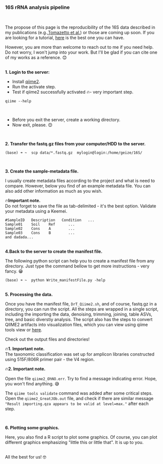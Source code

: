### **16S rRNA analysis pipeline**

<br/>

The propose of this page is the reproducibility of the 16S data described in my publications (e.g.,<a href=" https://journals.asm.org/doi/abs/10.1128/AEM.00199-20">Tomazetto et al.</a>) or those are coming up soon. If you are looking for a tutorial, <a href="<https://docs.qiime2.org/2022.2/tutorials/moving-pictures/"> here</a> is the best one you can have.

However, you are more than welcome to reach out to me if you need help. Do not worry, I won't jump into your work. But I'll be glad if you can cite one of my works as a reference. 😊

<br/> **1. Login to the server:**

-   Install <a href="https://docs.qiime2.org/2022.2/install/native/#install-qiime-2-within-a-conda-environment"> qiime2</a>.
-   Run the activate step.
-   Test if qiime2 successfully activated 🔥- very important step.

``` console
qiime --help
```

<br/>

-   Before you exit the server, create a working directory.
-   Now exit, please. 😊

<br/>

**2. Transfer the fastq.gz files from your computer/HDD to the server.**

``` console
(base) ➜ ~  scp data/*.fastq.gz  mylogin@login:/home/geize/16S/
```

<br/>

**3. Create the sample-metadata file.**

I usually create metadata files according to the project and what is need to compare. However, below you find of an example metadata file. You can also add other information as much as you wish.

<p>

🔥**Important note.**<br> Do not forget to save the file as tab-delimited - it's the best option. Validate your metadata using a Keemei.

``` console
#SampleID   Description   Condition   ...
Sample01    Soil    Ref      ...
Sample02    Cons    A        ...
Sample03    Cons    B        ...
and dadada...
```

<br/> **4.Back to the server to create the manifest file.**

The following python script can help you to create a manifest file from any directory. Just type the command bellow to get more instructions - very fancy. 😁

``` console
(base) ➜ ~  python Write_manifestFile.py -help
```

<br/> **5. Processing the data.**

Once you have the manifest file, `DrT_Qiime2.sh`, and of course, fastq.gz in a directory, you can run the script. All the steps are wrapped in a single script, including the importing the data, denoising, trimming, joining, table ASVs, tree, and basic diverstiy analysis. The script also has the steps to convert QIIME2 artifacts into visualization files, which you can view using qiime tools view or <a href="https://view.qiime2.org">here</a>.

Check out the output files and directories!

<p>

🔥**1. Important note.**<br> The taxonomic classification was set up for amplicon libraries constructed using 515F/806R primer pair - the V4 region.

🔥**2. Important note.**

Open the file `qiime2_OhNO.err`. Try to find a message indicating error. Hope, you won't find anything. 😅

The `qiime tools validate` command was added after some critical steps. Open the `qiime2_GreatJOb.out` file, and check if there are similar message `"Result importing.qza appears to be valid at level=max."` after each step.

<br/>

**6. Plotting some graphics.**

Here, you also find a R script to plot some graphics. Of course, you can plot different graphics emphasizing "little this or little that". It is up to you.

<br/> All the best for us! 🤓
